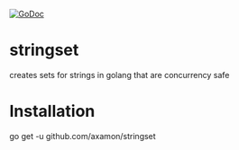 [![GoDoc](https://godoc.org/github.com/axamon/stringset?status.svg)](https://godoc.org/github.com/axamon/stringset)


# stringset
creates sets for strings in golang that are concurrency safe



# Installation
go get -u github.com/axamon/stringset


